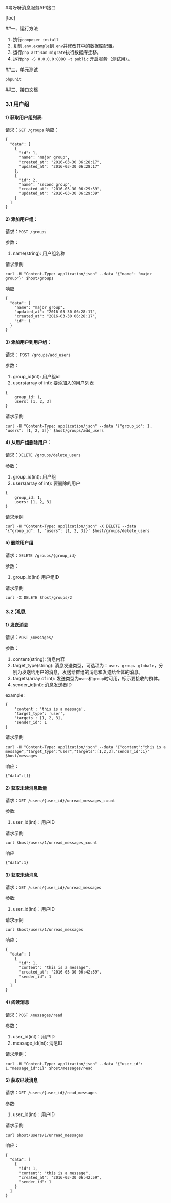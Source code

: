 #考呀呀消息服务API接口

[toc]

##一、运行方法
1. 执行`composer install`
2. 复制`.env.example`到`.env`并修改其中的数据库配置。
3. 运行`php artisan migrate`执行数据库迁移。
4. 运行`php -S 0.0.0.0:8080 -t public` 开启服务（测试用）。

##二、单元测试

```
phpunit
```

##三、接口文档

### 3.1 用户组

#### 1) 获取用户组列表:

请求：`GET /groups`
响应：

```
{
  "data": [
    {
      "id": 1,
      "name": "major group",
      "created_at": "2016-03-30 06:28:17",
      "updated_at": "2016-03-30 06:28:17"
    },
    {
      "id": 2,
      "name": "second group",
      "created_at": "2016-03-30 06:29:39",
      "updated_at": "2016-03-30 06:29:39"
    }
  ]
}
```

#### 2) 添加用户组：

请求：`POST /groups`

参数：

1. name(string): 用户组名称

请求示例

```
curl -H "Content-Type: application/json" --data '{"name": "major group"}' $host/groups
```

响应

```
{
  "data": {
    "name": "major group",
    "updated_at": "2016-03-30 06:28:17",
    "created_at": "2016-03-30 06:28:17",
    "id": 1
  }
}
```

#### 3) 添加用户到用户组：

请求： `POST /groups/add_users`

参数：

1. group_id(int): 用户组id
1. users(array of int): 要添加入的用户列表

```
{
	group_id: 1,
	users: [1, 2, 3]
}
```

请求示例

```
curl -H "Content-Type: application/json" --data '{"group_id": 1, "users": [1, 2, 3]}' $host/groups/add_users
```

#### 4) 从用户组删除用户：

请求：`DELETE /groups/delete_users`

参数：

1. group_id(int): 用户组
1. users(array of int): 要删除的用户

```
{
	group_id: 1,
	users: [1, 2, 3]
}
```

请求示例

```
curl -H "Content-Type: application/json" -X DELETE --data '{"group_id": 1, "users": [1, 2, 3]}' $host/groups/delete_users
```

#### 5) 删除用户组

请求：`DELETE /groups/{group_id}`

参数：

1. group_id(int) 用户组ID

请求示例

```
curl -X DELETE $host/groups/2
```

### 3.2 消息

#### 1) 发送消息

请求：`POST /messages/`

参数：

1. content(string): 消息内容
2. target_type(string): 消息发送类型，可选项为：`user`、`group`、`globale`，分别为发送给用户的消息，发送给群组的消息和发送给全体的消息。
3. targets(array of int): 发送类型为`user`和`group`时可用，标示要接收的群体。
4. sender_id(int): 消息发送者ID

example:

```
{
	'content': 'this is a message',
	'target_type': 'user',
	'targets': [1, 2, 3],
	'sender_id': 1
}
```

请求示例

```
curl -H "Content-Type: application/json" --data '{"content":"this is a message","target_type":"user","targets":[1,2,3],"sender_id":1}' $host/messages
```

响应：

```
{"data":[]}
```

#### 2) 获取未读消息数量

请求：`GET /users/{user_id}/unread_messages_count`

参数:

1. user_id(int)：用户ID

请求示例

```
curl $host/users/1/unread_messages_count
```

响应

```
{"data":1}
```

#### 3) 获取未读消息

请求：`GET /users/{user_id}/unread_messages`

参数:

1. user_id(int)：用户ID

请求示例

```
curl $host/users/1/unread_messages
```

响应：

```
{
  "data": [
    {
      "id": 1,
      "content": "this is a message",
      "created_at": "2016-03-30 06:42:59",
      "sender_id": 1
    }
  ]
}
```

#### 4) 阅读消息

请求：`POST /messages/read`

参数：

1. user_id(int)：用户ID
2. message_id(int): 消息ID

请求示例：

```
curl -H "Content-Type: application/json" --data '{"user_id": 1,"message_id":1}' $host/messages/read
```
#### 5) 获取已读消息

请求：`GET /users/{user_id}/read_messages`

参数:

1. user_id(int)：用户ID

请求示例

```
curl $host/users/1/unread_messages
```

响应：

```
{
  "data": [
    {
      "id": 1,
      "content": "this is a message",
      "created_at": "2016-03-30 06:42:59",
      "sender_id": 1
    }
  ]
}
```
